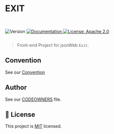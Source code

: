 <h1>EXIT</h1>   
<div style="display:flex;">   
  <p> 
  <br>
    <img  alt="Version"  src="https://img.shields.io/badge/version-1.0-blue.svg?cacheSeconds=2592000"  />  
    <a  href="https://www.spaceone.org/docs/guides"  target="_blank">  
    <img  alt="Documentation"  src="https://img.shields.io/badge/documentation-yes-brightgreen.svg"  />  
    </a>  
    <a  href="https://www.apache.org/licenses/MIT"  target="_blank">  
    <img  alt="License: Apache 2.0"  src="https://img.shields.io/badge/License-MIT-yellow.svg"  />  
    </a> 
</p>

</div>



> Front-end Project for jsonWeb `Exit`.
> <br>

## Convention
See our [Convention](https://github.com/DDD-Community/jsonWeb-front/wiki/convention)

## Author

See our [CODEOWNERS](./.github/CODEOWNERS) file.


## 📝 License

This project is [MIT](https://www.apache.org/licenses/MIT) licensed.
